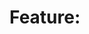 # Feature: <Title>
Issue: #<issue>  
Tech Spec: <Link to tech spec>
PR: <Link to PR>

## Completeness Evidence
 - All phases of tech spec complete: Yes/No 
 - Issue tagged with label `phase:impl`: Yes/No
 - Issue tagged with label `status:needs-review`: Yes/No
 - All files committed/synced to branch: Yes/No
 - Table with following columns 
   - PR Comment
   - How Addressed

## Implementation Quality Checkpoints
 - [ ] Code complexity reviewed (no overengineering)
 - [ ] No resource waste (excessive retries, delays, workarounds)
 - [ ] Solution based on proven prototype from design phase
 - [ ] All new files/functions are actually used

## Validation Evidence
 - Complete valiation performed as suggested in tech spec: Yes/No
 - Table with following columns
    - Validation Step (manual vs automated)
    - Validation Result (pass vs fail)
    - Failure Analysis (if fail)

## New Files/Functions Created
 - Table with the following columns
    - File/Function Name
    - Purpose
    - Who is using/importing/calling it
    - Is it actually used? (Yes/No - if No, explain why it exists)

## New Tests Added
 - Added all tests suggested in tech spec: Yes/No
 - Table with the following columns
    - Test Case Name
    - What is test case validating
    - Test Result (pass vs fail)
    - Failure Analysis (if fail)

## Existing Test Suites Run
 - Table with following columns
    - Test Suite
    - Was it Run (if not, why not - it's ok to not run a suite if there is no impact of your work to it as covered in agent-testing-guidelines.md)
    - Failing Tests
    - Failure Analysis (if any tests fail)

   
## Continous Learning
 - Table with following columns
    - Learning
    - Agent Rule Updates (what agent rule file was updated to ensure the learning is durable)
